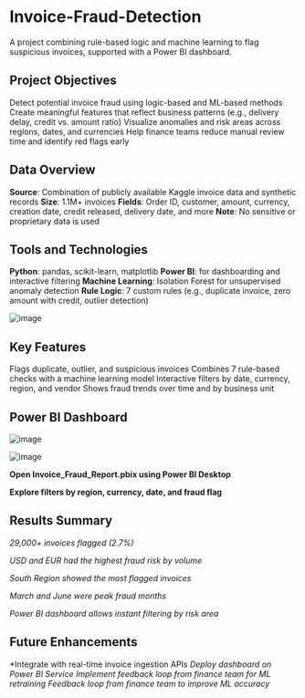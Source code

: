 # Invoice-Fraud-Detection
A project combining rule-based logic and machine learning to flag suspicious invoices, supported with a Power BI dashboard.

## Project Objectives

Detect potential invoice fraud using logic-based and ML-based methods
Create meaningful features that reflect business patterns (e.g., delivery delay, credit vs. amount ratio)
Visualize anomalies and risk areas across regions, dates, and currencies
Help finance teams reduce manual review time and identify red flags early

 ## Data Overview

**Source**: Combination of publicly available Kaggle invoice data and synthetic records
**Size**: 1.1M+ invoices
**Fields**: Order ID, customer, amount, currency, creation date, credit released, delivery date, and more
**Note**: No sensitive or proprietary data is used

## Tools and Technologies

**Python**: pandas, scikit-learn, matplotlib
**Power BI**: for dashboarding and interactive filtering
**Machine Learning**: Isolation Forest for unsupervised anomaly detection
**Rule Logic**: 7 custom rules (e.g., duplicate invoice, zero amount with credit, outlier detection)

![image](https://github.com/user-attachments/assets/867eb819-9140-423d-830a-b5e4e6ea243b)

## Key Features

Flags duplicate, outlier, and suspicious invoices
Combines 7 rule-based checks with a machine learning model
Interactive filters by date, currency, region, and vendor
Shows fraud trends over time and by business unit

## Power BI Dashboard

![image](https://github.com/user-attachments/assets/a12653b0-efa1-4eee-a9ae-3ccde287a2fa)

![image](https://github.com/user-attachments/assets/bab86c29-2f36-4a57-b77a-2c9735ebd11c)

**Open Invoice_Fraud_Report.pbix using Power BI Desktop**

**Explore filters by region, currency, date, and fraud flag**

## Results Summary
*29,000+ invoices flagged (2.7%)*

*USD and EUR had the highest fraud risk by volume*

*South Region showed the most flagged invoices*

*March and June were peak fraud months*

*Power BI dashboard allows instant filtering by risk area*

## Future Enhancements
*Integrate with real-time invoice ingestion APIs
*Deploy dashboard on Power BI Service*
*Implement feedback loop from finance team for ML retraining*
*Feedback loop from finance team to improve ML accuracy*

